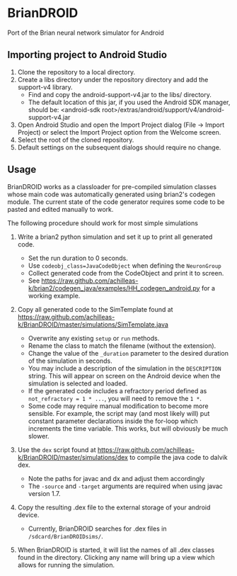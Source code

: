 BrianDROID
==========

Port of the Brian neural network simulator for Android

Importing project to Android Studio
-----------------------------------

1. Clone the repository to a local directory.
2. Create a libs directory under the repository directory and add the support-v4 library.
    - Find and copy the android-support-v4.jar to the libs/ directory.
    - The default location of this jar, if you used the Android SDK manager, should be: \<android-sdk root\>/extras/android/support/v4/android-support-v4.jar
3. Open Android Studio and open the Import Project dialog (File -> Import Project) or select the Import Project option from the Welcome screen.
4. Select the root of the cloned repository.
5. Default settings on the subsequent dialogs should require no change.


Usage
-----

BrianDROID works as a classloader for pre-compiled simulation classes whose main code was automatically generated using brian2's codegen module.
The current state of the code generator requires some code to be pasted and edited manually to work.

The following procedure should work for most simple simulations

1. Write a brian2 python simulation and set it up to print all generated code.
    - Set the run duration to 0 seconds.
    - Use ``codeobj_class=JavaCodeObject`` when defining the ``NeuronGroup``
    - Collect generated code from the CodeObject and print it to screen.
    - See https://raw.github.com/achilleas-k/brian2/codegen_java/examples/HH_codegen_android.py for a working example.

2. Copy all generated code to the SimTemplate found at https://raw.github.com/achilleas-k/BrianDROID/master/simulations/SimTemplate.java
    - Overwrite any existing ``setup`` or ``run`` methods.
    - Rename the class to match the filename (without the extension).
    - Change the value of the ``_duration`` parameter to the desired duration of the simulation in seconds.
    - You may include a description of the simulation in the ``DESCRIPTION`` string. This will appear on screen on the Android device when the simulation is selected and loaded.
    - If the generated code includes a refractory period defined as ``not_refractory = 1 * ...``, you will need to remove the ``1 *``.
    - Some code may require manual modification to become more sensible.
    For example, the script may (and most likely will) put constant parameter declarations inside the for-loop which increments the time variable.
    This works, but will obviously be much slower.

3. Use the ``dex`` script found at https://raw.github.com/achilleas-k/BrianDROID/master/simulations/dex to compile the java code to dalvik dex.
    - Note the paths for javac and dx and adjust them accordingly
    - The ``-source`` and ``-target`` arguments are required when using javac version 1.7.

4. Copy the resulting .dex file to the external storage of your android device.
    - Currently, BrianDROID searches for .dex files in ``/sdcard/BrianDROIDsims/``.

5. When BrianDROID is started, it will list the names of all .dex classes found in the directory.
Clicking any name will bring up a view which allows for running the simulation.


